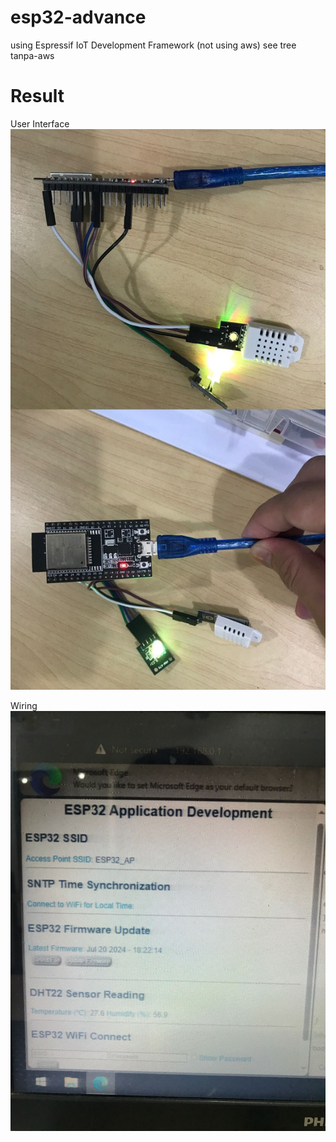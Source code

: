 # esp32-advance
using Espressif IoT Development Framework 
(not using aws) see tree tanpa-aws


# Result
User Interface
![UI](1.jpg)

Wiring
![Wiring](2.jpg)
